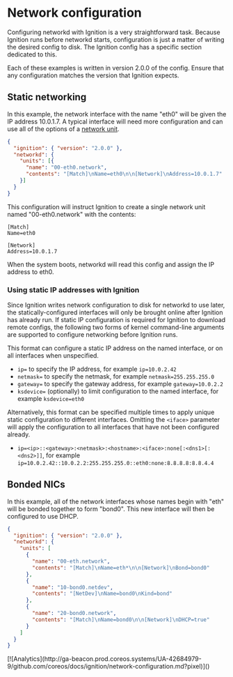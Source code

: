 # Network configuration

Configuring networkd with Ignition is a very straightforward task. Because Ignition runs before networkd starts, configuration is just a matter of writing the desired config to disk. The Ignition config has a specific section dedicated to this.

Each of these examples is written in version 2.0.0 of the config. Ensure that any configuration matches the version that Ignition expects.

## Static networking

In this example, the network interface with the name "eth0" will be given the IP address 10.0.1.7. A typical interface will need more configuration and can use all of the options of a [network unit][network].

```json
{
  "ignition": { "version": "2.0.0" },
  "networkd": {
    "units": [{
      "name": "00-eth0.network",
      "contents": "[Match]\nName=eth0\n\n[Network]\nAddress=10.0.1.7"
    }]
  }
}
```

This configuration will instruct Ignition to create a single network unit named "00-eth0.network" with the contents:

```
[Match]
Name=eth0

[Network]
Address=10.0.1.7
```

When the system boots, networkd will read this config and assign the IP address to eth0.

### Using static IP addresses with Ignition

Since Ignition writes network configuration to disk for networkd to use later, the statically-configured interfaces will only be brought online after Ignition has already run. If static IP configuration is required for Ignition to download remote configs, the following two forms of kernel command-line arguments are supported to configure networking before Ignition runs.

This format can configure a static IP address on the named interface, or on all interfaces when unspecified.

* `ip=` to specify the IP address, for example `ip=10.0.2.42`
* `netmask=` to specify the netmask, for example `netmask=255.255.255.0`
* `gateway=` to specify the gateway address, for example `gateway=10.0.2.2`
* `ksdevice=` (optionally) to limit configuration to the named interface, for example `ksdevice=eth0`

Alternatively, this format can be specified multiple times to apply unique static configuration to different interfaces. Omitting the `<iface>` parameter will apply the configuration to all interfaces that have not been configured already.

* `ip=<ip>::<gateway>:<netmask>:<hostname>:<iface>:none[:<dns1>[:<dns2>]]`, for example `ip=10.0.2.42::10.0.2.2:255.255.255.0::eth0:none:8.8.8.8:8.8.4.4`

## Bonded NICs

In this example, all of the network interfaces whose names begin with "eth" will be bonded together to form "bond0". This new interface will then be configured to use DHCP.

```json
{
  "ignition": { "version": "2.0.0" },
  "networkd": {
    "units": [
      {
        "name": "00-eth.network",
        "contents": "[Match]\nName=eth*\n\n[Network]\nBond=bond0"
      },
      {
        "name": "10-bond0.netdev",
        "contents": "[NetDev]\nName=bond0\nKind=bond"
      },
      {
        "name": "20-bond0.network",
        "contents": "[Match]\nName=bond0\n\n[Network]\nDHCP=true"
      }
    ]
  }
}
```

[network]: http://www.freedesktop.org/software/systemd/man/systemd.network.html

<!-- BEGIN ANALYTICS --> [![Analytics](http://ga-beacon.prod.coreos.systems/UA-42684979-9/github.com/coreos/docs/ignition/network-configuration.md?pixel)]() <!-- END ANALYTICS -->